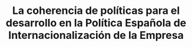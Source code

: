 ---
title: 'La coherencia de políticas para el desarrollo en la Política Española de Internacionalización de la Empresa'
description: 'Un análisis impulsado por la Plataforma 2015 y más'
link: /documentos/Internacionalizacion-y-Coherencia_CIECODE-2015.pdf
tags:
    - coherencia-de-politicas
    - comercio-internacional
---